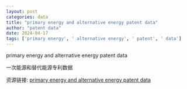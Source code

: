 ```yaml
---
layout: post
categories: data
title: "primary energy and alternative energy patent data"
author: "patent data"
date: 2024-04-17
tags: ['primary energy', ' alternative energy', ' patent', ' data']
---
```


primary energy and alternative energy patent data

一次能源和替代能源专利数据

资源链接: [primary energy and alternative energy patent data](https://doi.org/10.57760/sciencedb.18079)
